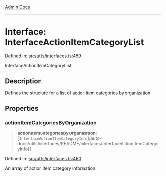 [Admin Docs](/)

***

# Interface: InterfaceActionItemCategoryList

Defined in: [src/utils/interfaces.ts:459](https://github.com/PalisadoesFoundation/talawa-admin/blob/main/src/utils/interfaces.ts#L459)

InterfaceActionItemCategoryList

## Description

Defines the structure for a list of action item categories by organization.

## Properties

### actionItemCategoriesByOrganization

> **actionItemCategoriesByOrganization**: [`InterfaceActionItemCategoryInfo`]/auto-docs/utils/interfaces/README/interfaces/InterfaceActionItemCategoryInfo[]

Defined in: [src/utils/interfaces.ts:460](https://github.com/PalisadoesFoundation/talawa-admin/blob/main/src/utils/interfaces.ts#L460)

An array of action item category information.
